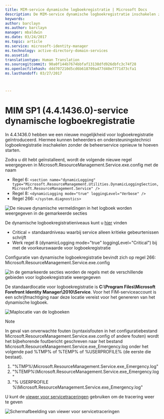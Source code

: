 ```yaml
---
title: MIM-service dynamische logboekregistratie | Microsoft Docs
description: De MIM-service dynamische logboekregistratie inschakelen zonder de beheerservice opnieuw te hoeven starten
keywords: 
author: barclayn
ms.author: barclayn
manager: mbaldwin
ms.date: 03/24/2017
ms.topic: article
ms.service: microsoft-identity-manager
ms.technology: active-directory-domain-services
ms.assetid: 
translationtype: Human Translation
ms.sourcegitcommit: 90a0f144b7674bbfaf13138dfd926dbfc3c74f28
ms.openlocfilehash: ddd707210d5cd6b618709a477d40e7771d73cfa1
ms.lasthandoff: 03/27/2017



---
```

# <a name="mim-sp1-4414360--service-dynamic-logging"></a>MIM SP1 (4.4.1436.0)-service dynamische logboekregistratie
In 4.4.1436.0 hebben we een nieuwe mogelijkheid voor logboekregistratie geïntroduceerd. Hiermee kunnen beheerders en ondersteuningstechnici logboekregistratie inschakelen zonder de beheerservice opnieuw te hoeven starten.

Zodra u dit hebt geïnstalleerd, wordt de volgende nieuwe regel weergegeven in Microsoft.ResourceManagement.Service.exe.config met de naam

*    Regel 6: ``<section name="dynamicLogging" type="Microsoft.ResourceManagement.Utilities.DynamicLoggingSection, Microsoft.ResourceManagement.Service" />``
*    Regel 8: ``<dynamicLogging mode="true" loggingLevel="Verbose" />``
*    Regel 266: ``</system.diagnostics> ``

![De nieuwe dynamische vermeldingen in het logboek worden weergegeven in de gemarkeerde secties](/media/mim-service-dynamic-logging/screen01.png)

De dynamische logboekregistratieniveaus kunt u [hier](https://msdn.microsoft.com/library/ms733025(v=vs.110).aspx#Anchor_3) vinden

- Critical = standaardniveau waarbij service alleen kritieke gebeurtenissen schrijft
- Werk regel 8 (dynamicLogging mode="true" loggingLevel="Critical") bij met de voorkeurswaarde voor logboekregistratie

Configuratie van dynamische logboekregistratie bevindt zich op regel 266: Microsoft.ResourceManagement.Service.exe.config

![In de gemarkeerde secties worden de regels met de verschillende gebieden voor logboekregistratie weergegeven](/media/mim-service-dynamic-logging/screen02.png)

De standaardlocatie voor logboekregistratie is **C:\Program Files\Microsoft Forefront Identity Manager\2010\Service**. Voor het FIM-serviceaccount is een schrijfmachtiging naar deze locatie vereist voor het genereren van het dynamische logboek.

![Maplocatie van de logboeken](/media/mim-service-dynamic-logging/screen03.png)

 >[!NOTE]
 In geval van onverwachte fouten (syntaxisfouten in het configuratiebestand Microsoft.ResourceManagement.Service.exe.config of andere fouten) wordt het bijbehorende foutbericht geschreven naar het bestand Microsoft.ResourceManagement.Service.exe_Emergency.log onder het volgende pad %TMP% of %TEMP% of %USERPROFILE% (de eerste die bestaat).  
1. "%TMP%\Microsoft.ResourceManagement.Service.exe_Emergency.log"
2. "%TEMP%\Microsoft.ResourceManagement.Service.exe_Emergency.log"
3. "% USERPROFILE %\Microsoft.ResourceManagement.Service.exe_Emergency.log"

U kunt de [viewer voor servicetraceringen](https://msdn.microsoft.com//library/aa751795(v=vs.110).aspx) gebruiken om de tracering weer te geven

 ![Schermafbeelding van viewer voor servicetraceringen](/media/mim-service-dynamic-logging/screen04.png)

